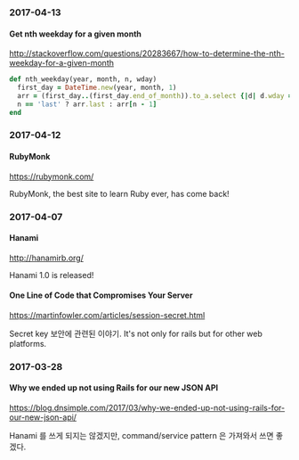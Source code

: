 ### 2017-04-13

#### Get nth weekday for a given month

http://stackoverflow.com/questions/20283667/how-to-determine-the-nth-weekday-for-a-given-month

```ruby
def nth_weekday(year, month, n, wday)
  first_day = DateTime.new(year, month, 1)
  arr = (first_day..(first_day.end_of_month)).to_a.select {|d| d.wday == wday }
  n == 'last' ? arr.last : arr[n - 1]
end
```


### 2017-04-12

#### RubyMonk

https://rubymonk.com/

RubyMonk, the best site to learn Ruby ever, has come back!


### 2017-04-07

#### Hanami

http://hanamirb.org/

Hanami 1.0 is released!

#### One Line of Code that Compromises Your Server

https://martinfowler.com/articles/session-secret.html

Secret key 보안에 관련된 이야기. It's not only for rails but for other web platforms.


### 2017-03-28

#### Why we ended up not using Rails for our new JSON API

https://blog.dnsimple.com/2017/03/why-we-ended-up-not-using-rails-for-our-new-json-api/

Hanami 를 쓰게 되지는 않겠지만, command/service pattern 은 가져와서 쓰면 좋겠다.

